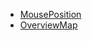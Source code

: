 - [MousePosition](/openlayers/control/mouse-position/README.md)
- [OverviewMap](/openlayers/control/overview-map/README.md)